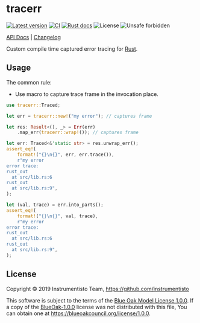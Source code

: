 tracerr
=======

[![Latest version](https://img.shields.io/crates/v/tracerr)](https://crates.io/crates/tracerr)
[![CI](https://github.com/instrumentisto/tracerr-rs/workflows/CI/badge.svg?branch=master "CI")](https://github.com/instrumentisto/tracerr-rs/actions?query=workflow%3ACI+branch%3Amaster)
[![Rust docs](https://docs.rs/tracerr/badge.svg)](https://docs.rs/tracerr)
![License](https://img.shields.io/crates/l/tracerr)
![Unsafe forbidden](https://img.shields.io/badge/unsafe-forbidden-success.svg)

[API Docs](https://docs.rs/tracerr) |
[Changelog](https://github.com/instrumentisto/tracerr-rs/blob/master/CHANGELOG.md)

Custom compile time captured error tracing for [Rust].




## Usage

The common rule:
- Use macro to capture trace frame in the invocation place.

```rust
use tracerr::Traced;

let err = tracerr::new!("my error"); // captures frame

let res: Result<(), _> = Err(err)
    .map_err(tracerr::wrap!()); // captures frame

let err: Traced<&'static str> = res.unwrap_err();
assert_eq!(
    format!("{}\n{}", err, err.trace()),
    r"my error
error trace:
rust_out
  at src/lib.rs:6
rust_out
  at src/lib.rs:9",
);

let (val, trace) = err.into_parts();
assert_eq!(
    format!("{}\n{}", val, trace),
    r"my error
error trace:
rust_out
  at src/lib.rs:6
rust_out
  at src/lib.rs:9",
);
```




## License

Copyright © 2019 Instrumentisto Team, <https://github.com/instrumentisto>

This software is subject to the terms of the [Blue Oak Model License 1.0.0](https://github.com/instrumentisto/tracerr-rs/blob/master/LICENSE.md). If a copy of the [BlueOak-1.0.0](https://spdx.org/licenses/BlueOak-1.0.0.html) license was not distributed with this file, You can obtain one at https://blueoakcouncil.org/license/1.0.0.





[Rust]: https://rust-lang.org
